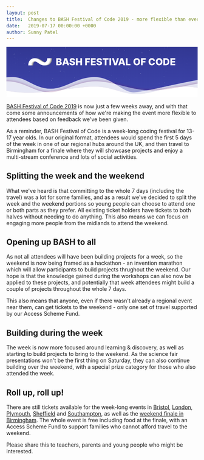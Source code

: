 ```yaml
---
layout: post
title:  Changes to BASH Festival of Code 2019 - more flexible than ever
date:   2019-07-17 00:00:00 +0000
author: Sunny Patel
---
```


![BASH Festival of Code](/assets/posts/bash.png)

[BASH Festival of Code 2019](https;//bashfestival.io) is now just a few weeks away, and with that come some announcements of how we're making the event more flexible to attendees based on feedback we've been given.

As a reminder, BASH Festival of Code is a week-long coding festival for 13-17 year olds. In our original format, attendees would spend the first 5 days of the week in one of our regional hubs around the UK, and then travel to Birmingham for a finale where they will showcase projects and enjoy a multi-stream conference and lots of social activities. 

## Splitting the week and the weekend

What we've heard is that committing to the whole 7 days (including the travel) was a lot for some families, and as a result we've decided to split the week and the weekend portions so young people can choose to attend one or both parts as they prefer. All existing ticket holders have tickets to both halves without needing to do anything. This also means we can focus on engaging more people from the midlands to attend the weekend.

## Opening up BASH to all

As not all attendees will have been building projects for a week, so the weekend is now being framed as a hackathon - an invention marathon which will allow participants to build projects thrughout the weekend. Our hope is that the knowledge gained during the workshops can also now be applied to these projects, and potentially that week attendees might build a couple of projects throughout the whole 7 days.

This also means that anyone, even if there wasn't already a regional event near them, can get tickets to the weekend - only one set of travel supported by our Access Scheme Fund.

## Building during the week

The week is now more focused around learning & discovery, as well as starting to build projects to bring to the weekend. As the science fair presentations won't be the first thing on Saturday, they can also continue building over the weekend, with a special prize category for those who also attended the week.

## Roll up, roll up! 

There are still tickets available for the week-long events in [Bristol](http://bashfestival.io/events/bristol), [London](http://bashfestival.io/events/london), [Plymouth](http://bashfestival.io/events/plymouth), [Sheffield](http://bashfestival.io/events/sheffield) and [Southampton](http://bashfestival.io/events/southampton), as well as the [weekend finale in Birmingham](https://bashfestival.io/weekend). The whole event is free including food at the finale, with an Access Scheme Fund to support families who cannot afford travel to the weekend.

Please share this to teachers, parents and young people who might be interested.